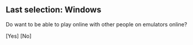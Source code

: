 ## Last selection: Windows

Do want to be able to play online with other people on emulators online?

[Yes]       [No]
